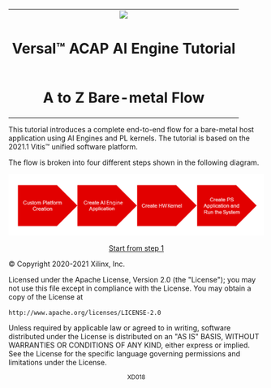<table>
 <tr>
   <td align="center"><img src="https://www.xilinx.com/content/dam/xilinx/imgs/press/media-kits/corporate/xilinx-logo.png" width="30%"/><h1>Versal™ ACAP AI Engine Tutorial</h1>
   </td>
 </tr>
 <tr>
 <td align="center"><h1>A to Z Bare-metal Flow</h1>
  </td>
 </tr>
</table>

This tutorial introduces a complete end-to-end flow for a bare-metal host application using AI Engines and PL kernels.
The tutorial is based on the 2021.1 Vitis™ unified software platform.

The flow is broken into four different steps shown in the following diagram.

![](images/diagram.png)


<p align="center"><a href="./01-custom_base_platform_creation.md">Start from step 1</a></b></p>


© Copyright 2020-2021 Xilinx, Inc.

Licensed under the Apache License, Version 2.0 (the "License");
you may not use this file except in compliance with the License.
You may obtain a copy of the License at

    http://www.apache.org/licenses/LICENSE-2.0

Unless required by applicable law or agreed to in writing, software
distributed under the License is distributed on an "AS IS" BASIS,
WITHOUT WARRANTIES OR CONDITIONS OF ANY KIND, either express or implied.
See the License for the specific language governing permissions and
limitations under the License.

<p align="center"><sup>XD018</sup></p>
